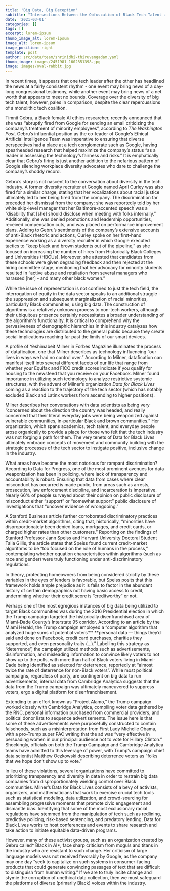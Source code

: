 ```yaml
---
title: 'Big Data, Big Deception'
subtitle: "Intersections Between the Obfuscation of Black Tech Talent and Data Infringement\_ Picture Source: Arab News"
date: '2021-03-01'
categories: []
tags: []
excerpt: lorem-ipsum
thumb_image_alt: lorem-ipsum
image_alt: lorem-ipsum
image_position: right
template: post
author: src/data/team/shrinidhi-thiruvengadam.yaml
thumb_image: images/2451981-1602851398.jpg
image: images/oval-rabbit.jpg
---
```

In recent times, it appears that one tech leader after the other has headlined the news at a fairly consistent rhythm - one event may bring news of a day-long congressional testimony, while another event may bring news of a net worth that appears to meet no bounds. Coverage over the diversity of big tech talent, however, pales in comparison, despite the clear repercussions of a monolithic tech coalition.

Timnit Gebru, a Black female AI ethics researcher, recently announced that she was “abruptly fired from Google for sending an email criticizing the company’s treatment of minority employees”, according to *The Washington Post*. Gebru’s influential position as the co-leader of Google’s Ethical Artificial Intelligence Team was imperative to ensuring that diverse perspectives had a place at a tech conglomerate such as Google, having spearheaded research that helped maximize the company’s status “as a leader in assessing the technology’s fairness and risks.” It is emphatically clear that Gebru’s firing is just another addition to the nefarious pattern of Google silencing workplace diversity advocates who dare to challenge the company’s shoddy record.

Gebru’s story is not nascent to the conversation about diversity in the tech industry. A former diversity recruiter at Google named April Curley was also fired for a similar charge, stating that her vocalizations about racial justice ultimately led to her being fired from the company. The discrimination far preceded her dismissal from the company: she was reportedly told by her white skip-level manager that her Baltimore-accented speech was a “disability that \[she] should disclose when meeting with folks internally.” Additionally, she was denied promotions and leadership opportunities, received compensation cuts, and was placed on performance improvement plans. Adding to Gebru’s sentiments of the company’s extensive accounts of anti-Black rhetoric and actions, Curley spoke on her first-hand experience working as a diversity recruiter in which Google executed tactics to “keep black and brown students out of the pipeline,” as she focused on increasing the number of hires from Historically Black Colleges and Universities (HBCUs). Moreover, she attested that candidates from these schools were given degrading feedback and then rejected at the hiring committee stage, mentioning that her advocacy for minority students resulted in “active abuse and retaliation from several managers who harassed \[her] - and many other black women.”

While the issue of representation is not confined to just the tech field, the interrogation of equity in the data sector speaks to an additional struggle - the suppression and subsequent marginalization of racial minorities, particularly Black communities, using big data. The construction of algorithms is a relatively unknown process to non-tech workers, although their ubiquitous presence certainly necessitates a broader understanding of the algorithm's functionality. It is critical to comprehend why the pervasiveness of demographic hierarchies in this industry catalyzes how these technologies are distributed to the general public because they create social implications reaching far past the limits of our smart devices. 

A profile of Yeshimabeit Milner in Forbes Magazine illuminates the process of datafication, one that Milner describes as technology influencing “our lives in ways we had no control over.” According to Milner, datafication can manifest itself into several different facets of our life that range from whether your Equifax and FICO credit scores indicate if you qualify for housing to the newsfeed that you receive on your Facebook. Milner found importance in utilizing such technology to analyze restrictive systemic structures, with the advent of Milner’s organization *Data for Black Lives* coming as a reaction to the trajectory of the tech sector (which has notably excluded Black and Latinx workers from ascending to higher positions). 

Milner describes her conversations with data scientists as being very “concerned about the direction the country was headed, and really concerned that their literal everyday jobs were being weaponized against vulnerable communities, in-particular Black and brown communities.” Her organization, which spans academics, tech talent, and everyday people arose organically to provide a place for those who felt that the tech industry was not forging a path for them. The very tenets of Data for Black Lives ultimately embrace concepts of movement and community building with the strategic processes of the tech sector to instigate positive, inclusive change in the industry.

What areas have become the most notorious for rampant discrimination? According to Data for Progress, one of the most prominent avenues for data weaponization has been in policing, where lack of transparency and accountability is robust. Ensuring that data from cases where clear misconduct has occurred is made public, from areas such as arrests, prosecution, law enforcement discipline, and incarceration is imperative. Nearly 66% of people surveyed about their opinion on public disclosure of misconduct either “support” or “somewhat support” public disclosure of investigations that “uncover evidence of wrongdoing.”

A Stanford Business article further corroborated discriminatory practices within credit-market algorithms, citing that, historically, “minorities have disproportionately been denied loans, mortgages, and credit cards, or charged higher rates than other customers.” Reporting on the findings of Stanford Professor Jann Speiss and Harvard University Doctoral Student Talia Gillis, the article states that Speiss found current credit-market algorithms to be “too focused on the role of humans in the process,” contemplating whether equation characteristics within algorithms (such as race and gender) were truly functioning under anti-discriminatory regulations. 

In theory, protecting homeowners from being considered strictly by these variables in the eyes of lenders is favorable, but Speiss posits that this framework holds ample prejudice as it is fails to factor in the abundant history of certain demographics not having basic access to credit, undermining whether their credit score is “creditworthy” or not.

Perhaps one of the most egregious instances of big data being utilized to target Black communities was during the 2016 Presidential election in which the Trump campaign targeted the historically disenfranchised area of Miami-Dade County’s Interstate 95 corridor. According to an article by the Miami Herald, the Trump campaign employed a “computer algorithm that analyzed huge sums of potential voters’** **personal data — things they’d said and done on Facebook, credit card purchases, charities they supported, and even personality traits (...).” Labelling this strategy as “deterrence”, the campaign utilized methods such as advertisements, disinformation, and misleading information to convince likely voters to not show up to the polls, with more than half of Black voters living in Miami-Dade being identified as selected for deterrence, reportedly at “almost twice the rate of deterrence for non-Black voters”. While most political campaigns, regardless of party, are contingent on big data to run advertisements, internal data from Cambridge Analytica suggests that the data from the Trump campaign was ultimately maneuvered to suppress voters, ergo a digital platform for disenfranchisement.

Extending to an effort known as “Project Alamo,” the Trump campaign worked closely with Cambridge Analytica, compiling voter data gathered by the RNC, personal information purchased from commercial providers, and political donor lists to sequence advertisements. The issue here is that some of these advertisements were purposefully constructed to contain falsehoods, such as a misinterpretation from First Lady Michelle Obama, with a pro-Trump super PAC writing that the ad was “very effective in persuading women in our principal audience not to vote for Hillary Clinton.” Shockingly, officials on both the Trump Campaign and Cambridge Analytica teams have admitted to this leverage of power, with Trump’s campaign chief data scientist Matthew Oczkowski describing deterrence voters as “folks that we hope don’t show up to vote.”

In lieu of these violations, several organizations have committed to prioritizing transparency and diversity in data in order to restrain big data companies from disproportionately wielding control over Black communities. Milner’s Data for Black Lives consists of a bevy of activists, organizers, and mathematicians that work to exercise crucial tech tools such as statistical modeling, data utilization, and crowd-sourcing for assembling progressive moments that promote civic engagement and dismantle bias. Identifying that some of the most exclusionary racial regulations have stemmed from the manipulation of tech such as redlining, predictive policing, risk-based sentencing, and predatory lending, Data for Black Lives works to host conferences and events to share research and take action to initiate equitable data-driven programs. 

However, many of these activist groups, such as an organization created by Gebru called* Black in AI*, face sharp criticism from moguls and titans in the industry who are resistant to such change. Her criticism of large language models was not received favorably by Google, as the company may one day “seek to capitalize on such systems in consumer-facing products that could generate convincing passages of text that are difficult to distinguish from human writing.” If we are to truly incite change and stymie the corruption of unethical data collection, then we must safeguard the platforms of diverse (primarily Black) voices within the industry.
